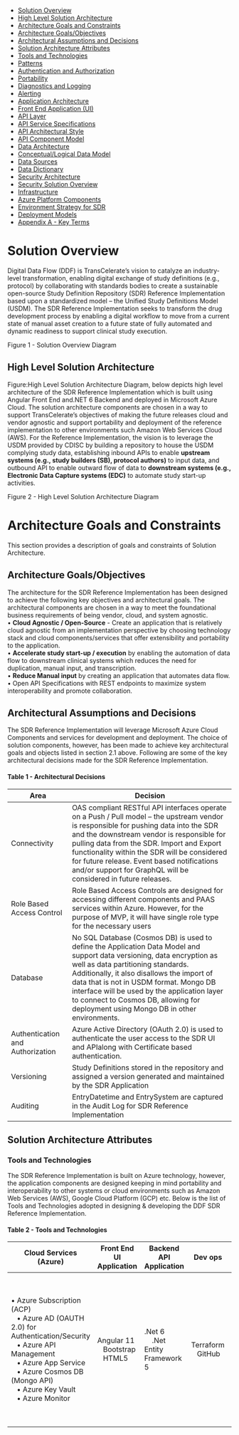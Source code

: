 - [Solution Overview](#solution-overview)
- [High Level Solution Architecture](#high-level-solution-architecture)
- [Architecture Goals and Constraints](#architecture-goals-and-constraints)
- [Architecture Goals/Objectives](#architecture-goals/objectives)
- [Architectural Assumptions and Decisions](#architectural-assumptions-and-decisions)
- [Solution Architecture Attributes](#solution-architecture-attributes)
- [Tools and Technologies](#tools-and-technologies)
- [Patterns](#patterns)
- [Authentication and Authorization](#authentication-and-authorization)
- [Portability](#portability)
- [Diagnostics and Logging](#diagnostics-and-logging)
- [Alerting](#alerting)
- [Application Architecture](#application-architecture)
- [Front End Application (UI)](#front-end-application-ui)
- [API Layer](#api-layer)
- [API Service Specifications](#api-service-specifications)
- [API Architectural Style](#api-architectural-style)
- [API Component Model](#api-component-model)
- [Data Architecture](#data-architecture)
- [Conceptual/Logical Data Model](#conceptual/logical-data-model)
- [Data Sources](#data-sources)
- [Data Dictionary](#data-dictionary)
- [Security Architecture](#security-architecture)
- [Security Solution Overview](#security-solution-overview)
- [Infrastructure](#infrastructure)
- [Azure Platform Components](#azure-platform-components)
- [Environment Strategy for SDR](#environment-strategy-for-sdr)
- [Deployment Models](#deployment-models)
- [Appendix A - Key Terms](#appendix-a-key-terms)

# Solution Overview
Digital Data Flow (DDF) is TransCelerate’s vision to catalyze an industry-level transformation, enabling digital exchange of study definitions (e.g., protocol) by collaborating with standards bodies to create a sustainable open-source Study Definition Repository (SDR) Reference Implementation based upon a standardized model – the Unified Study Definitions Model (USDM). The SDR Reference Implementation seeks to transform the drug development process by enabling a digital workflow to move from a current state of manual asset creation to a future state of fully automated and dynamic readiness to support clinical study execution. 

Figure 1 - Solution Overview Diagram
 
## High Level Solution Architecture
Figure:High Level Solution Architecture Diagram, below depicts high level architecture of the SDR Reference Implementation which is built using Angular Front End and.NET 6 Backend and deployed in Microsoft Azure Cloud. The solution architecture components are chosen in a way to support TransCelerate’s objectives of making the future releases cloud and vendor agnostic and support portability and deployment of the reference implementation to other environments such Amazon Web Services Cloud (AWS).
For the Reference Implementation, the vision is to leverage the USDM provided by CDISC by building a repository to house the USDM complying study data, establishing inbound APIs to enable **upstream systems (e.g., study builders (SB), protocol authors)** to input data, and outbound API to enable outward flow of data to **downstream systems (e.g., Electronic Data Capture systems (EDC)** to automate study start-up activities.

Figure 2 - High Level Solution Architecture Diagram
 
# Architecture Goals and Constraints
This section provides a description of goals and constraints of Solution Architecture. 
## Architecture Goals/Objectives
The architecture for the SDR Reference Implementation has been designed to achieve the following key objectives and architectural goals. The architectural components are chosen in a way to meet the foundational business requirements of being vendor, cloud, and system agnostic.<br>
•	**Cloud Agnostic / Open-Source** - Create an application that is relatively cloud agnostic from an implementation perspective by choosing technology stack and cloud components/services that offer extensibility and portability to the application.<br>
•	**Accelerate study start-up / execution** by enabling the automation of data flow to downstream clinical systems which reduces the need for duplication, manual input, and transcription.<br>
•	**Reduce Manual input** by creating an application that automates data flow.<br>
•	Open API Specifications with REST endpoints to maximize system interoperability and promote collaboration.

## Architectural Assumptions and Decisions
The SDR Reference Implementation will leverage Microsoft Azure Cloud Components and services for development and deployment. The choice of solution components, however, has been made to achieve key architectural goals and objects listed in section 2.1 above. Following are some of the key architectural decisions made for the SDR Reference Implementation. 
#### Table 1 - Architectural Decisions
|Area	|Decision|
|---|---|
|Connectivity|	OAS compliant RESTful API interfaces operate on a Push / Pull model – the upstream vendor is responsible for pushing data into the SDR and the downstream vendor is responsible for pulling data from the SDR. Import and Export functionality within the SDR will be considered for future release.  Event based notifications and/or support for GraphQL will be considered in future releases.|
|Role Based Access Control	|Role Based Access Controls are designed for accessing different components and PAAS services within Azure. However, for the purpose of MVP, it will have single role type for the necessary users|
|Database	|No SQL Database (Cosmos DB) is used to define the Application Data Model and support data versioning, data encryption as well as data partitioning standards. Additionally, it also disallows the import of data that is not in USDM format. Mongo DB interface will be used by the application layer to connect to Cosmos DB, allowing for deployment using Mongo DB in other environments.|
|Authentication and Authorization|Azure Active Directory (OAuth 2.0) is used to authenticate the user access to the SDR UI and APIalong with Certificate based authentication.|
|Versioning|Study Definitions stored in the repository and assigned a version generated and maintained by the SDR Application|
|Auditing	|EntryDatetime and EntrySystem are captured in the Audit Log for SDR Reference Implementation|

## Solution Architecture Attributes
### Tools and Technologies
The SDR Reference Implementation is built on Azure technology, however, the application components are designed keeping in mind portability and interoperability to other systems or cloud environments such as Amazon Web Services (AWS), Google Cloud Platform (GCP) etc.
Below is the list of Tools and Technologies adopted in designing & developing the DDF SDR Reference Implementation.
#### Table 2 - Tools and Technologies
|Cloud Services (Azure)|Front End UI Application|Backend API Application	|Dev ops|	Testing|
|---|---|---|---|---|
|•	Azure Subscription (ACP)<br>&nbsp;&nbsp;&nbsp;•	Azure AD (OAUTH 2.0) for Authentication/Security <br>&nbsp;&nbsp;&nbsp;•	Azure API Management <br>&nbsp;&nbsp;&nbsp;•	Azure App Service <br>&nbsp;&nbsp;&nbsp;•	Azure Cosmos DB (Mongo API) <br>&nbsp;&nbsp;&nbsp;•	Azure Key Vault <br>&nbsp;&nbsp;&nbsp;•	Azure Monitor <br>|Angular 11 <br>&nbsp;&nbsp;&nbsp;Bootstrap <br>&nbsp;&nbsp;&nbsp;HTML5 <br>|.Net 6<br>&nbsp;&nbsp;&nbsp; .Net Entity Framework 5  <br>|Terraform<br>&nbsp;&nbsp;&nbsp;GitHub<br>|Functional Testing:<br>&nbsp;&nbsp;&nbsp;•	NUnit Testing<br>&nbsp;&nbsp;&nbsp;•	Postman for API Testing<br>&nbsp;&nbsp;&nbsp;•	SDR UI - Manual <br>&nbsp;&nbsp;&nbsp;<br>&nbsp;&nbsp;&nbsp;Non-Functional Testing:<br>&nbsp;&nbsp;&nbsp;•	JMeter for performance testing<br>|

